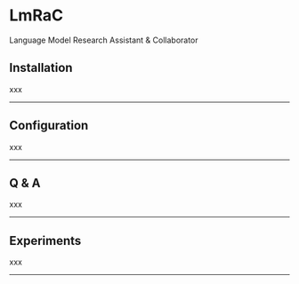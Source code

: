 # LmRaC
Language Model Research Assistant &amp; Collaborator

## Installation
xxx

---
## Configuration
xxx

---
## Q & A 
xxx

---
## Experiments
xxx

---


